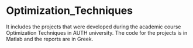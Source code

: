 # Optimization_Techniques
It includes the projects that were developed during the academic course Optimization Techniques in AUTH university. The code for the projects is in Matlab and the reports are in Greek.
